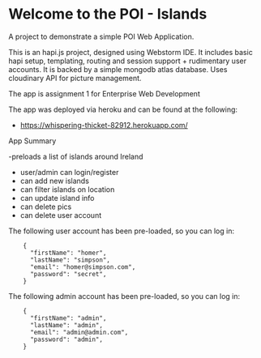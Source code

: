 Welcome to the POI - Islands
===========================

A project to demonstrate a simple POI Web Application.

This is an hapi.js project, designed using Webstorm IDE. It includes basic hapi setup, templating, routing and session support + rudimentary user accounts. It is backed by a simple mongodb atlas database.
Uses cloudinary API for picture management.

The app is assignment 1 for Enterprise Web Development

The app was deployed via heroku and can be found at the following:

- https://whispering-thicket-82912.herokuapp.com/

App Summary

-preloads a list of islands around Ireland
- user/admin can login/register
- can add new islands
- can filter islands on location
- can update island info
- can delete pics
- can delete user account



The following user account has been pre-loaded, so you can log in:

~~~
    {
      "firstName": "homer",
      "lastName": "simpson",
      "email": "homer@simpson.com",
      "password": "secret",
    }
~~~

The following admin account has been pre-loaded, so you can log in:

~~~
    {
      "firstName": "admin",
      "lastName": "admin",
      "email": "admin@admin.com",
      "password": "admin",
    }
~~~


